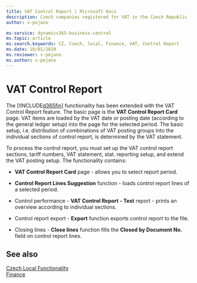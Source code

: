 ```yaml
---
title: VAT Control Report | Microsoft Docs
description: Czech companies registered for VAT in the Czech Republic (with assigned CZ VAT ID number) have the obligation to submit the VAT Control Report.
author: v-pejano

ms-service: dynamics365-business-central
ms.topic: article
ms.search.keywords: CZ, Czech, local, Finance, VAT, Control Report
ms.date: 10/01/2020
ms.reviewer: v-pejano
ms.author: v-pejano
---
```


# VAT Control Report

The [!INCLUDE[d365fin](../../includes/d365fin_md.md)] functionality has been extended with the VAT Control Report feature. The basic page is the **VAT Control Report Card** page. VAT items are loaded by the VAT date or posting date (according to the general ledger setup) into the page for the selected period. The basic setup, i.e. distribution of combinations of VAT posting groups into the individual sections of control report, is determined by the VAT statement.

To process the control report, you must set up the VAT control report sections, tariff numbers, VAT statement, stat. reporting setup, and extend the VAT posting setup. The functionality contains:

* **VAT Control Report Card** page - allows you to select report period.

* **Control Report Lines Suggestion** function - loads control report lines of a selected period.

* Control performance - **VAT Control Report - Test** report - prints an overview according to individual sections.

* Control report export - **Export** function exports control report to the file.

* Closing lines - **Close lines** function fills the **Closed by Document No.** field on control report lines.

## See also
[Czech Local Functionality](czech-local-functionality.md)  
[Finance](../../finance.md)
